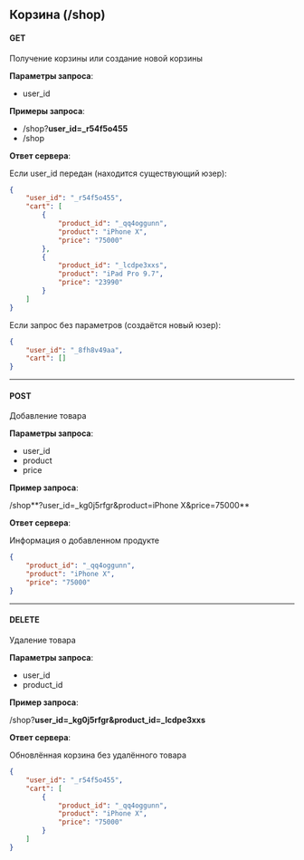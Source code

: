 ## Корзина (/shop)

#### GET
Получение корзины или создание новой корзины

**Параметры запроса**:
- user_id

**Примеры запроса**: 

- /shop?**user_id=_r54f5o455**
- /shop

**Ответ сервера**:

Если user_id передан (находится существующий юзер):
```json
{
    "user_id": "_r54f5o455",
    "cart": [
        {
            "product_id": "_qq4oggunn",
            "product": "iPhone X",
            "price": "75000"
        },
        {
            "product_id": "_lcdpe3xxs",
            "product": "iPad Pro 9.7",
            "price": "23990"
        }
    ]
}
```
Если запрос без параметров (создаётся новый юзер):
```json
{
    "user_id": "_8fh8v49aa",
    "cart": []
}
```

---

#### POST
Добавление товара

**Параметры запроса**:
- user_id
- product
- price

**Пример запроса**: 

/shop**?user_id=_kg0j5rfgr&product=iPhone X&price=75000**

**Ответ сервера**:

Информация о добавленном продукте
```json
{
    "product_id": "_qq4oggunn",
    "product": "iPhone X",
    "price": "75000"
}
```

---

#### DELETE
Удаление товара

**Параметры запроса**:
- user_id
- product_id

**Пример запроса**: 

/shop?**user_id=_kg0j5rfgr&product_id=_lcdpe3xxs**

**Ответ сервера**:


Обновлённая корзина без удалённого товара
```json
{
    "user_id": "_r54f5o455",
    "cart": [
        {
            "product_id": "_qq4oggunn",
            "product": "iPhone X",
            "price": "75000"
        }
    ]
}
```
